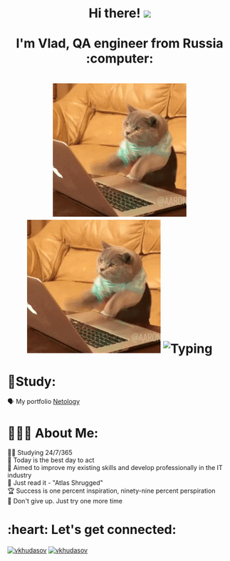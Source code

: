 <!--
**UniverseQA/UniverseQA** is a ✨ _special_ ✨ repository because its `README.md` (this file) appears on your GitHub profile.

Here are some ideas to get you started:

- 🔭 I’m currently working on ...
- 🌱 I’m currently learning ...
- 👯 I’m looking to collaborate on ...
- 🤔 I’m looking for help with ...
- 💬 Ask me about ...
- 📫 How to reach me: ...
- 😄 Pronouns: ...
- ⚡ Fun fact: ...
-->

<h1 align="center">
 <abc>  
  <br>Hi there! <img src="https://user-images.githubusercontent.com/42378118/110234147-e3259600-7f4e-11eb-95be-0c4047144dea.gif" width="32"><br>
  <br> I'm Vlad, QA engineer from Russia :computer:<br>  
   </abc>   
</h1> 
<h1 align="center">
<img src="https://github.com/UniverseQA/Target/blob/main/2GU.gif?raw=true" height="300px" width="300px"/> 
<img src="https://github.com/UniverseQA/Target/blob/main/2GU.gif?raw=true" height="300px" width="300px"/>
<img alt="Typing" length="200px" width="500" src="https://readme-typing-svg.herokuapp.com?color=%2336BCF7&lines=Perfer+et+obdura,+dolor+hic+tibi+proderit+olim" />
 </h1>

 <h1 align="left">🏹Study:</h1>
 
🗣 My portfolio [Netology](Portfolio.md)  
 

 <h1 align="left">👨🏻‍💻 About Me:</h1>
 
:man_technologist: Studying 24/7/365  
:rocket: Today is the best day to act  
:dart: Aimed to improve my existing skills and develop professionally in the IT industry  
:book: Just read it - "Atlas Shrugged"  
:trophy: Success is one percent inspiration, ninety-nine percent perspiration  
:crown: Don't give up. Just try one more time  

<h1 align="left">:heart: Let's get connected:</h1>
<a href="https://t.me/vkhudasov" target="_blank"><img align="center" src="https://cdn.jsdelivr.net/npm/simple-icons@3.0.1/icons/telegram.svg" alt="vkhudasov" height="200" width="200" /></a>
<a href="https://vk.com/vkhudasov" target="_blank"><img align="center" src="https://cdn.jsdelivr.net/npm/simple-icons@3.0.1/icons/vk.svg" alt="vkhudasov" height="100" width="100" /></a>
